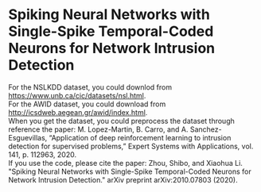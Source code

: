 # Spiking Neural Networks with Single-Spike Temporal-Coded Neurons for Network Intrusion Detection
For the NSLKDD dataset, you could downlod from https://www.unb.ca/cic/datasets/nsl.html.  
For the AWID dataset, you could download from http://icsdweb.aegean.gr/awid/index.html.  
When you get the dataset, you could preprocess the dataset through reference the paper: M. Lopez-Martin, B. Carro, and A. Sanchez-Esguevillas, “Application
of deep reinforcement learning to intrusion detection for supervised problems,” Expert Systems with Applications, vol. 141, p. 112963, 2020.  
If you use the code, please cite the paper: Zhou, Shibo, and Xiaohua Li. "Spiking Neural Networks with Single-Spike Temporal-Coded Neurons for Network Intrusion Detection." arXiv preprint arXiv:2010.07803 (2020).  
